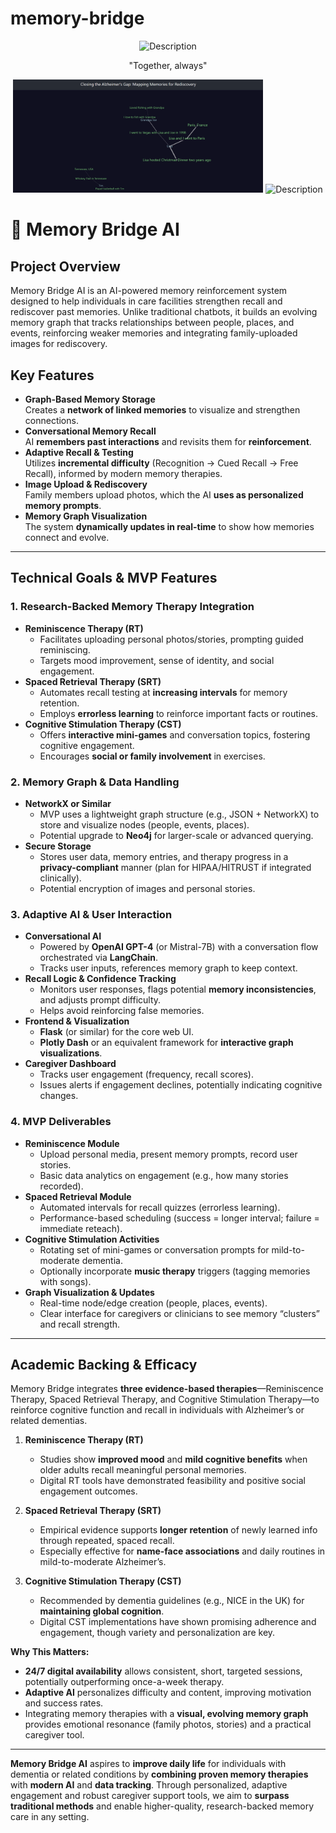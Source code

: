 # memory-bridge

<p align="center">
  <img src="https://github.com/user-attachments/assets/fe4f75ef-d8ca-4456-8202-6167dd3ae9e1" alt="Description" width="300">
  <p  align="center">"Together, always"</p>
</p>

<p align="center">
  <img src="map.PNG" alt="Description" width="400">
  <img src="https://github.com/user-attachments/assets/10a67e76-63c4-4769-a784-900580a21341" alt="Description" width="400">
</p>


# 🧠 Memory Bridge AI

## Project Overview
Memory Bridge AI is an AI-powered memory reinforcement system designed to help individuals in care facilities strengthen recall and rediscover past memories. Unlike traditional chatbots, it builds an evolving memory graph that tracks relationships between people, places, and events, reinforcing weaker memories and integrating family-uploaded images for rediscovery.

## Key Features
- **Graph-Based Memory Storage**  
  Creates a **network of linked memories** to visualize and strengthen connections.
- **Conversational Memory Recall**  
  AI **remembers past interactions** and revisits them for **reinforcement**.
- **Adaptive Recall & Testing**  
  Utilizes **incremental difficulty** (Recognition → Cued Recall → Free Recall), informed by modern memory therapies.
- **Image Upload & Rediscovery**  
  Family members upload photos, which the AI **uses as personalized memory prompts**.
- **Memory Graph Visualization**  
  The system **dynamically updates in real-time** to show how memories connect and evolve.

---

## Technical Goals & MVP Features

### 1. Research-Backed Memory Therapy Integration
- **Reminiscence Therapy (RT)**  
  - Facilitates uploading personal photos/stories, prompting guided reminiscing.  
  - Targets mood improvement, sense of identity, and social engagement.
- **Spaced Retrieval Therapy (SRT)**  
  - Automates recall testing at **increasing intervals** for memory retention.  
  - Employs **errorless learning** to reinforce important facts or routines.
- **Cognitive Stimulation Therapy (CST)**  
  - Offers **interactive mini-games** and conversation topics, fostering cognitive engagement.  
  - Encourages **social or family involvement** in exercises.

### 2. Memory Graph & Data Handling
- **NetworkX or Similar**  
  - MVP uses a lightweight graph structure (e.g., JSON + NetworkX) to store and visualize nodes (people, events, places).  
  - Potential upgrade to **Neo4j** for larger-scale or advanced querying.
- **Secure Storage**  
  - Stores user data, memory entries, and therapy progress in a **privacy-compliant** manner (plan for HIPAA/HITRUST if integrated clinically).  
  - Potential encryption of images and personal stories.

### 3. Adaptive AI & User Interaction
- **Conversational AI**  
  - Powered by **OpenAI GPT-4** (or Mistral-7B) with a conversation flow orchestrated via **LangChain**.  
  - Tracks user inputs, references memory graph to keep context.
- **Recall Logic & Confidence Tracking**  
  - Monitors user responses, flags potential **memory inconsistencies**, and adjusts prompt difficulty.  
  - Helps avoid reinforcing false memories.
- **Frontend & Visualization**  
  - **Flask** (or similar) for the core web UI.  
  - **Plotly Dash** or an equivalent framework for **interactive graph visualizations**.
- **Caregiver Dashboard**  
  - Tracks user engagement (frequency, recall scores).  
  - Issues alerts if engagement declines, potentially indicating cognitive changes.

### 4. MVP Deliverables
- **Reminiscence Module**  
  - Upload personal media, present memory prompts, record user stories.  
  - Basic data analytics on engagement (e.g., how many stories recorded).
- **Spaced Retrieval Module**  
  - Automated intervals for recall quizzes (errorless learning).  
  - Performance-based scheduling (success = longer interval; failure = immediate reteach).
- **Cognitive Stimulation Activities**  
  - Rotating set of mini-games or conversation prompts for mild-to-moderate dementia.  
  - Optionally incorporate **music therapy** triggers (tagging memories with songs).
- **Graph Visualization & Updates**  
  - Real-time node/edge creation (people, places, events).  
  - Clear interface for caregivers or clinicians to see memory “clusters” and recall strength.

---

## Academic Backing & Efficacy
Memory Bridge integrates **three evidence-based therapies**—Reminiscence Therapy, Spaced Retrieval Therapy, and Cognitive Stimulation Therapy—to reinforce cognitive function and recall in individuals with Alzheimer’s or related dementias.

1. **Reminiscence Therapy (RT)**
   - Studies show **improved mood** and **mild cognitive benefits** when older adults recall meaningful personal memories.
   - Digital RT tools have demonstrated feasibility and positive social engagement outcomes.

2. **Spaced Retrieval Therapy (SRT)**
   - Empirical evidence supports **longer retention** of newly learned info through repeated, spaced recall.
   - Especially effective for **name-face associations** and daily routines in mild-to-moderate Alzheimer’s.

3. **Cognitive Stimulation Therapy (CST)**
   - Recommended by dementia guidelines (e.g., NICE in the UK) for **maintaining global cognition**.
   - Digital CST implementations have shown promising adherence and engagement, though variety and personalization are key.

**Why This Matters:**  
- **24/7 digital availability** allows consistent, short, targeted sessions, potentially outperforming once-a-week therapy.  
- **Adaptive AI** personalizes difficulty and content, improving motivation and success rates.  
- Integrating memory therapies with a **visual, evolving memory graph** provides emotional resonance (family photos, stories) and a practical caregiver tool.

---

**Memory Bridge AI** aspires to **improve daily life** for individuals with dementia or related conditions by **combining proven memory therapies** with **modern AI** and **data tracking**. Through personalized, adaptive engagement and robust caregiver support tools, we aim to **surpass traditional methods** and enable higher-quality, research-backed memory care in any setting.
